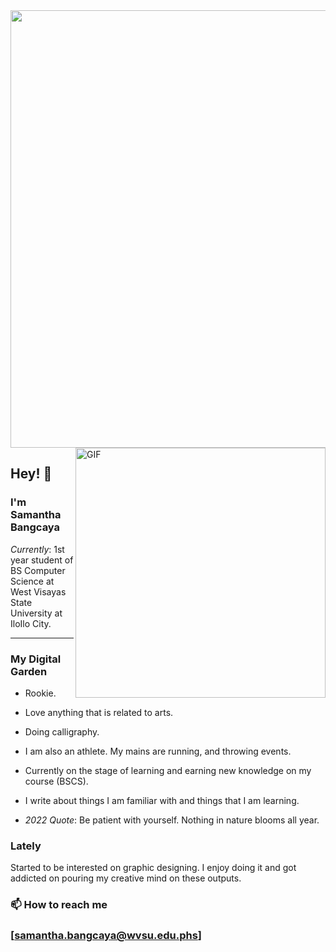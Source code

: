 </h2><img src="https://user-images.githubusercontent.com/90847526/154279380-76f1e148-8fb6-4551-8a7a-da083742fcde.gif" width="700"></h2>

<img align="right" alt="GIF" src="https://user-images.githubusercontent.com/90847526/154283777-a42c5446-c156-45f1-8f65-cebf4102dfd2.gif" width="400"/>

<h2> Hey! 👋

<h3> I'm Samantha Bangcaya </h3>

*Currently*: 1st year student of BS Computer Science at West Visayas State University at IloIlo City.

***

<h3> My Digital Garden </h3>

* Rookie.

* Love anything that is related to arts.

* Doing calligraphy.

* I am also an athlete. My mains are running, and throwing events.

* Currently on the stage of learning and earning new knowledge on my course (BSCS).

* I write about things I am familiar with and things that I am learning.

* *2022 Quote*: Be patient with yourself. Nothing in nature blooms all year.

<h3> Lately </h3>

Started to be interested on graphic designing. I enjoy doing it and got addicted on pouring my creative mind on these outputs.  

<h3>📫 How to reach me <h3>

[samantha.bangcaya@wvsu.edu.phs]


<!---
svbangcaya/svbangcaya is a ✨ special ✨ repository because its `README.md` (this file) appears on your GitHub profile.
You can click the Preview link to take a look at your changes.
--->
